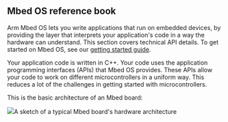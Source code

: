 ## Mbed OS reference book

Arm Mbed OS lets you write applications that run on embedded devices, by providing the layer that interprets your application's code in a way the hardware can understand. This section covers technical API details. To get started on Mbed OS, see our [getting started guide](/docs/v5.9/tutorials/your-first-program.html).

Your application code is written in C++. Your code uses the application programming interfaces (APIs) that Mbed OS provides. These APIs allow your code to work on different microcontrollers in a uniform way. This reduces a lot of the challenges in getting started with microcontrollers.

This is the basic architecture of an Mbed board:

<span class="images">![](https://s3-us-west-2.amazonaws.com/mbed-os-docs-images/MbedOS_002.png)<span>A sketch of a typical Mbed board's hardware architecture</span></span>
